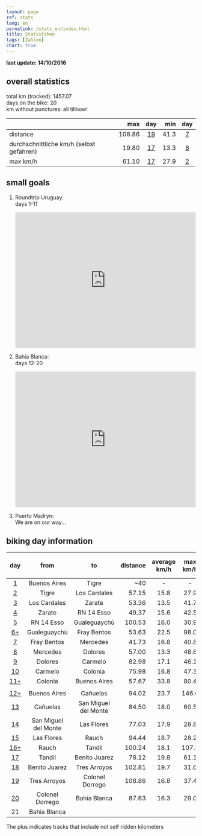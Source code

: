 ```yaml
---
layout: page
ref: stats
lang: en
permalink: /stats_en/index.html
title: Statistiken
tags: [Zahlen]
chart: true
---
```


**last update: 14/10/2016**

## overall statistics

total km (tracked): 1457.07  
days on the bike: 20  
km without punctures: all tillnow!  

|  | max | day | min | day |
| --- |---:| :---:| ---:| :---:|
| distance | 108.86 | [19](http://www.latinamerica.bike/track/d19en) | 41.3 | [7](http://www.latinamerica.bike/track/d7en) |
| durchschnittliche km/h (selbst gefahren) | 19.80 | [17](http://www.latinamerica.bike/track/d17en) | 13.3 | [8](http://www.latinamerica.bike/track/d8en) |
| max km/h | 61.10 | [17](http://www.latinamerica.bike/track/d17en) | 27.9 | [2](http://www.latinamerica.bike/track/d2en) |

## small goals

1. Roundtrip Uruguay:  
   days 1-11
 
   <iframe width="480" height="360" src="http://track-kit.net/maps_s3/?v=embed&track=230879.gpx" frameborder="0" allowfullscreen></iframe> 
  
2. Bahia Blanca:  
   days 12-20  
  
   <iframe width="480" height="360" src="http://track-kit.net/maps_s3/?v=embed&track=230881.gpx" frameborder="0" allowfullscreen></iframe>
  
3. Puerto Madryn:  
   We are on our way...
  
## biking day information

| day | from | to | distance | average km/h | max km/h | altitude climbed | altitude rolled down |
| :---: | :---:| :---:| ---:| :---:| :---:| :---:| :---:|
| [1](http://www.latinamerica.bike/track/d1en) | Buenos Aires | Tigre | ~40 | - | - | - | - |
| [2](http://www.latinamerica.bike/track/d2en) | Tigre | Los Cardales | 57.15 | 15.8 | 27.9 | 881 | 818 |
| [3](http://www.latinamerica.bike/track/d3en) | Los Cardales | Zarate | 53.36 | 13.5 | 41.7 | 1256 | 1248 |
| [4](http://www.latinamerica.bike/track/d4en) | Zarate | RN 14 Esso | 49.37 | 15.6 | 42.5 | 631 | 632 |
| [5](http://www.latinamerica.bike/track/d5en) | RN 14 Esso | Gualeguaychù | 100.53 | 16.0 | 30.9 | 1094 | 1220 |
| [6+](http://www.latinamerica.bike/track/d6en) | Gualeguaychù | Fray Bentos | 53.63 | 22.5 | 98.0 | 868 | 850 |
| [7](http://www.latinamerica.bike/track/d7en) | Fray Bentos | Mercedes | 41.73 | 16.8 | 40.8 | 634 | 603 |
| [8](http://www.latinamerica.bike/track/d8en) | Mercedes | Dolores | 57.00 | 13.3 | 48.6 | 1108 | 1102 |
| [9](http://www.latinamerica.bike/track/d9en) | Dolores | Carmelo | 82.98 | 17.1 | 46.1 | 1425 | 1421 |
| [10](http://www.latinamerica.bike/track/d10en) | Carmelo | Colonia | 75.98 | 16.8 | 47.3 | 1125 | 1129 |
| [11+](http://www.latinamerica.bike/track/d11en) | Colonia | Buenos Aires | 57.67 | 33.8 | 80.4 | 385 | 511 |
|  |  |  |  |  |  |  |  |
| [12+](http://www.latinamerica.bike/track/d12en) | Buenos Aires | Cañuelas | 94.02 | 23.7 | 146.6 | 1244 | 1043 |
| [13](http://www.latinamerica.bike/track/d13en) | Cañuelas | San Miguel del Monte | 84.50 | 18.0 | 60.5 | 1173 | 1285 |
| [14](http://www.latinamerica.bike/track/d14en) | San Miguel del Monte | Las Flores | 77.03 | 17.9 | 28.8 | 860 | 876 |
| [15](http://www.latinamerica.bike/track/d15en) | Las Flores | Rauch | 94.44 | 18.7 | 28.2 | 1078 | 1032 | 
| [16+](http://www.latinamerica.bike/track/d16en) | Rauch | Tandil | 100.24 | 18.1 | 107.1 | 1463 | 1338 |
| [17](http://www.latinamerica.bike/track/d17en) | Tandil | Benito Juarez | 78.12 | 19.8 | 61.1 | 903 | 906 |
| [18](http://www.latinamerica.bike/track/d18en) | Benito Juarez | Tres Arroyos | 102.81 | 19.7 | 31.6 | 1165 | 1261 |
| [19](http://www.latinamerica.bike/track/d19en) | Tres Arroyos | Colonel Dorrego | 108.86 | 16.8 | 37.4 | 1393 | 1362 |
| [20](http://www.latinamerica.bike/track/d20en) | Colonel Dorrego | Bahia Blanca | 87.63 | 16.3 | 29.0 | 1152 | 1236 |
| 21 | Bahia Blanca |  |  |  |  |  |  |	  

The plus indicates tracks that include not self ridden kilometers